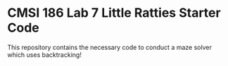 # CMSI 186 Lab 7 Little Ratties Starter Code

This repository contains the necessary code to conduct a maze solver which uses backtracking!
